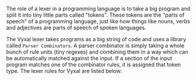 The role of a lexer in a programming language is to take a big program and split it into tiny little parts called "tokens". These tokens are the "parts of speech" of a programming language, just like how things like nouns, verbs and adjectives are parts of speech of spoken languages.

The Vyxal lexer takes programs as a big string of code and uses a library called `Parser Combinators`. A parser combinator is simply taking a whole bunch of rule units (tiny regexes) and combining them in a way which can be automatically matched against the input. If a section of the input program matches one of the combinator rules, it is assigned that token type. The lexer rules for Vyxal are listed below:

